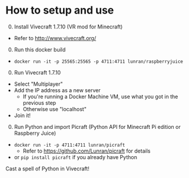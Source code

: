 # How to setup and use

0. Install Vivecraft 1.7.10 (VR mod for Minecraft)
  - Refer to http://www.vivecraft.org/
0. Run this docker build
  - `docker run -it -p 25565:25565 -p 4711:4711 lunran/raspberryjuice`
0. Run Vivecraft 1.7.10
  - Select "Multiplayer"
  - Add the IP address as a new server
    - If you're running a Docker Machine VM, use what you got in the previous step
    - Otherwise use "localhost"
  - Join it!
0. Run Python and import Picraft (Python API for Minecraft Pi edition or Raspberry Juice)
  - `docker run -it -p 4711:4711 lunran/picraft`
    - Refer to https://github.com/Lunran/picraft for details
  - or `pip install picraft` if you already have Python

Cast a spell of Python in Vivecraft!
